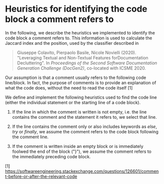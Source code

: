 # Heuristics for identifying the code block a comment refers to 

In the following, we describe the heuristics we implemented to identify the code block a comment refers to. This information is used to calculate the Jaccard index and the position, used by the classifier described in 

> Giuseppe Colavito, Pierpaolo Basile, Nicole Novielli (2020). "Leveraging Textual and Non-Textual Features forDocumentation Decluttering". In _Proceedings of the Second Software Documentation Generation Challenge (DocGen2)_, co-located with ICSME 2020.

Our assumption is that a comment usually refers to the following code line/block. In fact, the purpose of comments is to provide an explanation of what the code does, without the need to read the code itself [1]

We define and implement the following heuristics used to find the code line (either the individual statement or the starting line of a code block).
1. If the line in which the comment is written is not empty, i.e. the line contains the comment and the statement it refers to, we select that line.

2. If the line contains the comment only or also includes keywords as _else_, _try_ or _finally_, we assume the comment refers to the code block following the comment line.

3. If the comment is written inside an empty block or is immediately foolwed the end of the block  ("}"), we assume the comment refers to the immediately preceding code block. 

[1] https://softwareengineering.stackexchange.com/questions/126601/comment-before-or-after-the-relevant-code
